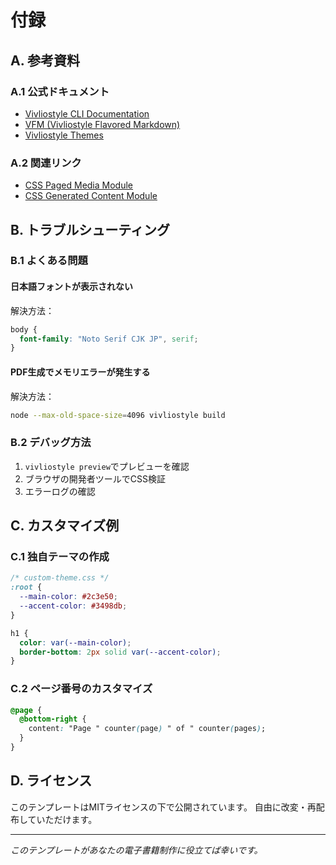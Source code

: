 # 付録

## A. 参考資料

### A.1 公式ドキュメント

- [Vivliostyle CLI Documentation](https://docs.vivliostyle.org/#/vivliostyle-cli)
- [VFM (Vivliostyle Flavored Markdown)](https://vivliostyle.github.io/vfm/)
- [Vivliostyle Themes](https://vivliostyle.github.io/themes/)

### A.2 関連リンク

- [CSS Paged Media Module](https://www.w3.org/TR/css-page-3/)
- [CSS Generated Content Module](https://www.w3.org/TR/css-content-3/)

## B. トラブルシューティング

### B.1 よくある問題

#### 日本語フォントが表示されない

解決方法：
```css
body {
  font-family: "Noto Serif CJK JP", serif;
}
```

#### PDF生成でメモリエラーが発生する

解決方法：
```bash
node --max-old-space-size=4096 vivliostyle build
```

### B.2 デバッグ方法

1. `vivliostyle preview`でプレビューを確認
2. ブラウザの開発者ツールでCSS検証
3. エラーログの確認

## C. カスタマイズ例

### C.1 独自テーマの作成

```css
/* custom-theme.css */
:root {
  --main-color: #2c3e50;
  --accent-color: #3498db;
}

h1 {
  color: var(--main-color);
  border-bottom: 2px solid var(--accent-color);
}
```

### C.2 ページ番号のカスタマイズ

```css
@page {
  @bottom-right {
    content: "Page " counter(page) " of " counter(pages);
  }
}
```

## D. ライセンス

このテンプレートはMITライセンスの下で公開されています。
自由に改変・再配布していただけます。

---

*このテンプレートがあなたの電子書籍制作に役立てば幸いです。*